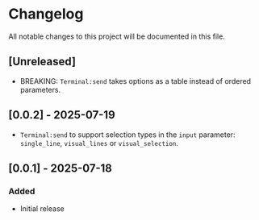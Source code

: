 # Changelog

All notable changes to this project will be documented in this file.

## [Unreleased]

- BREAKING: `Terminal:send` takes options as a table instead of ordered parameters.

## [0.0.2] - 2025-07-19

- `Terminal:send` to support selection types in the `input` parameter: `single_line`, `visual_lines` or `visual_selection`.

## [0.0.1] - 2025-07-18

### Added
- Initial release
